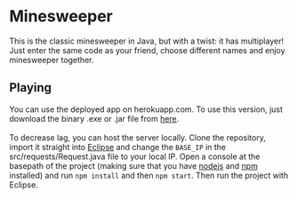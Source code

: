 # Minesweeper

This is the classic minesweeper in Java, but with a twist: it has multiplayer! Just enter the same code as your friend, choose different names and enjoy minesweeper together.

## Playing <br/>
You can use the deployed app on herokuapp.com. To use this version, just download the binary .exe or .jar file from [here](https://github.com/IcyTv/minesweeper/releases).<br/><br/>
To decrease lag, you can host the server locally. Clone the repository, import it straight into [Eclipse](http://www.eclipse.org/) and change the `BASE_IP` in the src/requests/Request.java file to your local IP. Open a console at the basepath of the project (making sure that you have [nodejs](https://nodejs.org) and [npm](https://www.npmjs.com/) installed) and run `npm install` and then `npm start`. Then run the project with Eclipse.
